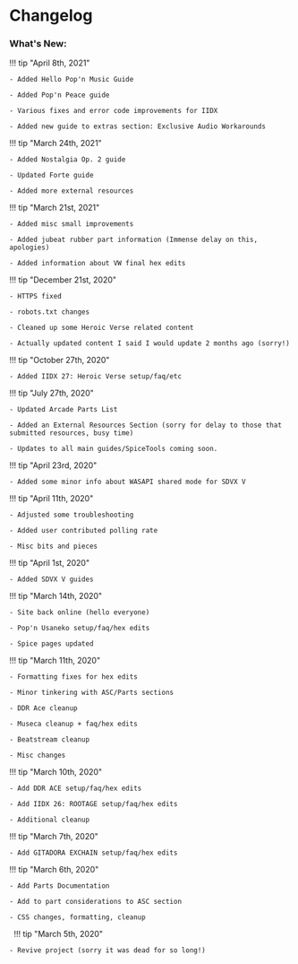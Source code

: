 # Changelog

### What's New:

!!! tip "April 8th, 2021"

	- Added Hello Pop'n Music Guide

	- Added Pop'n Peace guide

	- Various fixes and error code improvements for IIDX

	- Added new guide to extras section: Exclusive Audio Workarounds

!!! tip "March 24th, 2021"

	- Added Nostalgia Op. 2 guide

	- Updated Forte guide

	- Added more external resources

!!! tip "March 21st, 2021"

	- Added misc small improvements

	- Added jubeat rubber part information (Immense delay on this, apologies)

	- Added information about VW final hex edits

!!! tip "December 21st, 2020"

	- HTTPS fixed

	- robots.txt changes

	- Cleaned up some Heroic Verse related content
	
	- Actually updated content I said I would update 2 months ago (sorry!)

!!! tip "October 27th, 2020"

	- Added IIDX 27: Heroic Verse setup/faq/etc

!!! tip "July 27th, 2020"

	- Updated Arcade Parts List

	- Added an External Resources Section (sorry for delay to those that submitted resources, busy time)

	- Updates to all main guides/SpiceTools coming soon.

!!! tip "April 23rd, 2020"

	- Added some minor info about WASAPI shared mode for SDVX V

!!! tip "April 11th, 2020"

	- Adjusted some troubleshooting

	- Added user contributed polling rate

	- Misc bits and pieces

!!! tip "April 1st, 2020"

	- Added SDVX V guides

!!! tip "March 14th, 2020"

	- Site back online (hello everyone)

	- Pop'n Usaneko setup/faq/hex edits

	- Spice pages updated

!!! tip "March 11th, 2020"

	- Formatting fixes for hex edits

	- Minor tinkering with ASC/Parts sections

	- DDR Ace cleanup

	- Museca cleanup + faq/hex edits

	- Beatstream cleanup

	- Misc changes


!!! tip "March 10th, 2020"

	- Add DDR ACE setup/faq/hex edits

	- Add IIDX 26: ROOTAGE setup/faq/hex edits

	- Additional cleanup

!!! tip "March 7th, 2020"

	- Add GITADORA EXCHAIN setup/faq/hex edits

!!! tip "March 6th, 2020"

	- Add Parts Documentation

	- Add to part considerations to ASC section

	- CSS changes, formatting, cleanup

&nbsp;
!!! tip "March 5th, 2020"

	- Revive project (sorry it was dead for so long!)
